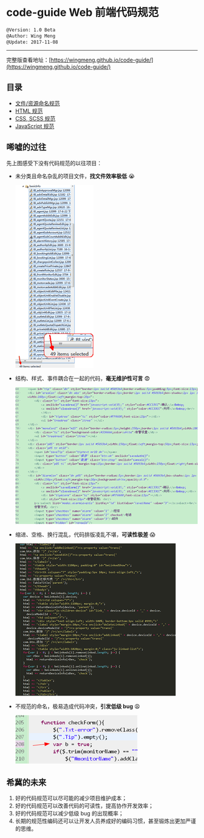 # code-guide Web 前端代码规范
    @Version: 1.0 Beta
    @Author: Wing Meng
    @Update: 2017-11-08
---
完整版查看地址：[https://wingmeng.github.io/code-guide/](https://wingmeng.github.io/code-guide/)

## 目录
- [文件/资源命名规范](https://wingmeng.github.io/code-guide/index.html#fileNaming)
- [HTML 规范](https://wingmeng.github.io/code-guide/index.html#menuHtml)
- [CSS, SCSS 规范](https://wingmeng.github.io/code-guide/index.html#menuCSS)
- [JavaScript 规范](https://wingmeng.github.io/code-guide/index.html#menuJS)

## 唏嘘的过往
先上图感受下没有代码规范的以往项目：

- 未分类且命名杂乱的项目文件，**找文件效率极低** :sob:

    ![](doc/images/unclassified.png)

- 结构、样式、事件耦合在一起的代码，**毫无维护性可言** :fearful:

    ![](doc/images/coupling.png)

- 缩进、空格、换行混乱，代码排版凌乱不堪，**可读性极差** :scream:

    ![](doc/images/messy.png)

- 不规范的命名，极易造成代码冲突，**引发低级 bug** :weary:

    ![](doc/images/nonstandard.png)

## 希冀的未来
1. 好的代码规范可以尽可能的减少项目维护成本；
2. 好的代码规范可以改善代码的可读性，提高协作开发效率；
3. 好的代码规范可以减少低级 bug 的出现概率；
4. 长期的规范性编码还可以让开发人员养成好的编码习惯，甚至锻炼出更加严谨的思维。